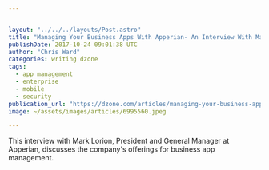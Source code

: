 ```yaml
---


layout: "../../../layouts/Post.astro"
title: "Managing Your Business Apps With Apperian- An Interview With Mark Lorion..."
publishDate: 2017-10-24 09:01:38 UTC
author: "Chris Ward"
categories: writing dzone
tags:
  - app management
  - enterprise
  - mobile
  - security
publication_url: "https://dzone.com/articles/managing-your-business-apps-with-apperian-an-inter"
image: ~/assets/images/articles/6995560.jpeg

---
```

This interview with Mark Lorion, President and General Manager at Apperian, discusses the company's offerings for business app management.

